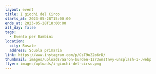 ```yaml
---
layout: event
title: I giochi del Circo
starts_at: 2023-05-28T15:00:00
ends_at: 2023-05-28T18:00:00
all_day: false
tags:
  - Evento per Bambini
location:
  city: Rosate
  address: Scuola primaria
link: https://www.instagram.com/p/CsT9uZ2o6rD/
thumbnail: images/uploads/aaron-burden-1zr3wnstnvy-unsplash-1-.webp
flyer: images/uploads/i-giochi-del-cirso.png
---
```

